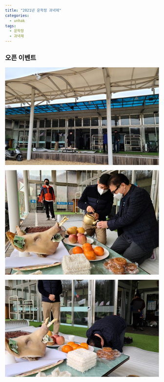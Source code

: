 ```yaml
---
title: "2021년 운학정 과녁제"
categories:
  - unhak
tags:
  - 운학정
  - 과녁제
---
```


## 오픈 이벤트


![image-left](/assets/images/unhak/gwanyeog_001.jpg)

![image-left](/assets/images/unhak/gwanyeog_002.jpg)

![image-left](/assets/images/unhak/gwanyeog_003.jpg)

